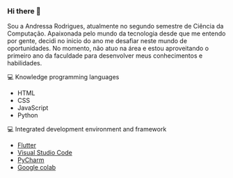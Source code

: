 ### Hi there 👋

Sou a Andressa Rodrigues, atualmente no segundo semestre de Ciência da Computação.
Apaixonada pelo mundo da tecnologia desde que me entendo por gente, decidi no inicio do ano me desafiar neste mundo de oportunidades. No momento, não atuo na área e estou aproveitando o primeiro ano da faculdade para desenvolver meus conhecimentos e habilidades.

💻 Knowledge programming languages
- HTML
- CSS
- JavaScript
- Python
 
💻  Integrated development environment and framework 
- <a href="https://flet.dev/">Flutter<a/>
- <a href="https://code.visualstudio.com">Visual Studio Code<a/>
- <a href="https://www.jetbrains.com/pycharm/">PyCharm<a/>
- <a href="https://colab.google/"> Google colab <a/>
